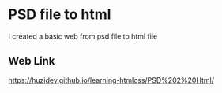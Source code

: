# PSD file to html

I created a basic web from psd file to html file

## Web Link

https://huzidev.github.io/learning-htmlcss/PSD%202%20Html/